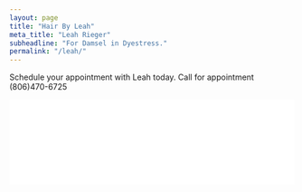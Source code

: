 ```yaml
---
layout: page
title: "Hair By Leah"
meta_title: "Leah Rieger"
subheadline: "For Damsel in Dyestress."
permalink: "/leah/"
---
```

<p> Schedule your appointment with Leah today. Call for appointment (806)470-6725  </p>

<script src="//instansive.com/widget/js/instansive.js"></script><iframe src="//instansive.com/widgets/6ab3c81975a9c472d863c5d0751a18734466d547.html" id="instansive_6ab3c81975" name="instansive_6ab3c81975"  scrolling="no" allowtransparency="true" class="instansive-widget" style="width: 100%; border: 0; overflow: hidden;"></iframe>
